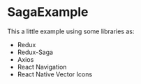 # SagaExample
This a little example using some libraries as:

- Redux
- Redux-Saga
- Axios
- React Navigation
- React Native Vector Icons 
